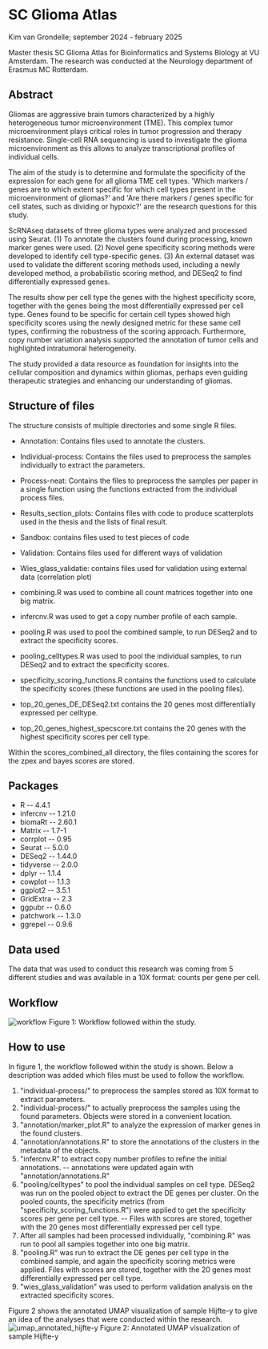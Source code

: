 # SC Glioma Atlas
Kim van Grondelle; september 2024 - february 2025

Master thesis SC Glioma Atlas for Bioinformatics and Systems Biology at VU Amsterdam. The research was conducted at the Neurology department of Erasmus MC Rotterdam. 

## Abstract
Gliomas are aggressive brain tumors characterized by a highly heterogeneous tumor microenvironment (TME). This complex tumor microenvironment plays critical roles in tumor progression and therapy resistance. Single-cell RNA sequencing is used to investigate the glioma microenvironment as this allows to analyze transcriptional profiles of individual cells.

The aim of the study is to determine and formulate the specificity of the expression for each gene for all glioma TME cell types. 'Which markers / genes are to which extent specific for which cell types present in the microenvironment of gliomas?' and 'Are there markers / genes specific for cell states, such as dividing or hypoxic?' are the research questions for this study. 

ScRNAseq datasets of three glioma types were analyzed and processed using Seurat. (1) To annotate the clusters found during processing, known marker genes were used. (2) Novel gene specificity scoring methods were developed to identify cell type-specific genes. (3) An external dataset was used to validate the different scoring methods used, including a newly developed method, a probabilistic scoring method, and DESeq2 to find differentially expressed genes. 

The results show per cell type the genes with the highest specificity score, together with the genes being the most differentially expressed per cell type. Genes found to be specific for certain cell types showed high specificity scores using the newly designed metric for these same cell types, confirming the robustness of the scoring approach. Furthermore, copy number variation analysis supported the annotation of tumor cells and highlighted intratumoral heterogeneity. 

The study provided a data resource as foundation for insights into the cellular composition and dynamics within gliomas, perhaps even guiding therapeutic strategies and enhancing our understanding of gliomas. 

## Structure of files
The structure consists of multiple directories and some single R files. 
- Annotation: Contains files used to annotate the clusters.
- Individual-process: Contains the files used to preprocess the samples individually to extract the parameters. 
- Process-neat: Contains the files to preprocess the samples per paper in a single function using the functions extracted from the individual process files. 
- Results_section_plots: Contains files with code to produce scatterplots used in the thesis and the lists of final result. 
- Sandbox: contains files used to test pieces of code
- Validation: Contains files used for different ways of validation
- Wies_glass_validatie: contains files used for validation using external data (correlation plot)


- combining.R was used to combine all count matrices together into one big matrix. 
- infercnv.R was used to get a copy number profile of each sample. 
- pooling.R was used to pool the combined sample, to run DESeq2 and to extract the specificity scores. 
- pooling_celltypes.R was used to pool the individual samples, to run DESeq2 and to extract the specificity scores. 
- specificity_scoring_functions.R contains the functions used to calculate the specificity scores (these functions are used in the pooling files).


- top_20_genes_DE_DESeq2.txt contains the 20 genes most differentially expressed per celltype. 
- top_20_genes_highest_specscore.txt contains the 20 genes with the highest specificity scores per cell type.


Within the scores_combined_all directory, the files containing the scores for the zpex and bayes scores are stored. 

## Packages
- R -- 4.4.1 
- infercnv -- 1.21.0
- biomaRt -- 2.60.1  
- Matrix -- 1.7-1
- corrplot -- 0.95  
- Seurat -- 5.0.0 
- DESeq2 -- 1.44.0 
- tidyverse -- 2.0.0
- dplyr -- 1.1.4   
- cowplot -- 1.1.3
- ggplot2 -- 3.5.1  
- GridExtra -- 2.3
- ggpubr -- 0.6.0   
- patchwork -- 1.3.0
- ggrepel -- 0.9.6  


## Data used
The data that was used to conduct this research was coming from 5 different studies and was available in a 10X format: counts per gene per cell. 

## Workflow
![workflow](https://github.com/user-attachments/assets/fc8f8a05-35c9-41b9-9544-bdd202368317)
Figure 1: Workflow followed within the study. 

## How to use
In figure 1, the workflow followed within the study is shown. Below a description was added which files must be used to follow the workflow. 
1. "individual-process/" to preprocess the samples stored as 10X format to extract parameters.
1. "individual-process/" to actually preprocess the samples using the found parameters. Objects were stored in a convenient location. 
1. "annotation/marker_plot.R" to analyze the expression of marker genes in the found clusters. 
1. "annotation/annotations.R" to store the annotations of the clusters in the metadata of the objects. 
1. "infercnv.R" to extract copy number profiles to refine the initial annotations. -- annotations were updated again with "annotation/annotations.R"
1. "pooling/celltypes" to pool the individual samples on cell type. DESeq2 was run on the pooled object to extract the DE genes per cluster. On the pooled counts, the specificity metrics (from "specificity_scoring_functions.R") were applied to get the specificity scores per gene per cell type. -- Files with scores are stored, together with the 20 genes most differentially expressed per cell type. 
1. After all samples had been processed individually, "combining.R" was run to pool all samples together into one big matrix. 
1. "pooling.R" was run to extract the DE genes per cell type in the combined sample, and again the specificity scoring metrics were applied. Files with scores are stored, together with the 20 genes most differentially expressed per cell type.
1. "wies_glass_validation" was used to perform validation analysis on the extracted specificity scores.

Figure 2 shows the annotated UMAP visualization of sample Hijfte-y to give an idea of the analyses that were conducted within the research. 
![umap_annotated_hijfte-y](https://github.com/user-attachments/assets/644c25d7-fad0-4232-8462-cd2c080176c8)
Figure 2: Annotated UMAP visualization of sample Hijfte-y

